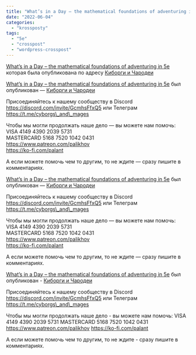 ```yaml
---
title: "What’s in a Day – the mathematical foundations of adventuring in 5e"
date: "2022-06-04"
categories: 
  - "krossposty"
tags: 
  - "5e"
  - "crosspost"
  - "wordpress-crosspost"
---
```


[What’s in a Day – the mathematical foundations of adventuring in 5e](https://cyborgsandmages.com/%d0%bd%d0%b0%d1%88%d0%b8-%d0%bc%d0%b0%d1%82%d0%b5%d1%80%d0%b8%d0%b0%d0%bb%d1%8b/whats-in-a-day-the-mathematical-foundations-of-adventuring-in-5e/ "Перейти на оригинальную запись.") которая была опубликована по адресу [Киборги и Чародеи](https://cyborgsandmages.com)

[What’s in a Day – the mathematical foundations of adventuring in 5e](https://cyborgsandmages.com/2022/06/whats-in-a-day-the-mathematical-foundations-of-adventuring-in-5e-2/ "Оригинал статьи.") был опубликован — [Киборги и Чародеи](https://cyborgsandmages.com)

Присоединяйтесь к нашему сообществу в Discord https://discord.com/invite/GcmhsFfxQ5 или Телеграм https://t.me/cyborgs\_and\_mages

Чтобы мы могли продолжать наше дело — вы можете нам помочь:  
VISA 4149 4390 2039 5731  
MASTERCARD 5168 7520 1042 0431  
https://www.patreon.com/palikhov  
https://ko-fi.com/palant

А если можете помочь чем то другим, то не ждите — сразу пишите в комментариях.

[What’s in a Day – the mathematical foundations of adventuring in 5e](https://cyborgsandmages.com/2022/06/whats-in-a-day-the-mathematical-foundations-of-adventuring-in-5e-2-2/ "Оригинал статьи.") был опубликован — [Киборги и Чародеи](https://cyborgsandmages.com)

Присоединяйтесь к нашему сообществу в Discord https://discord.com/invite/GcmhsFfxQ5 или Телеграм https://t.me/cyborgs\_and\_mages

Чтобы мы могли продолжать наше дело — вы можете нам помочь:  
VISA 4149 4390 2039 5731  
MASTERCARD 5168 7520 1042 0431  
https://www.patreon.com/palikhov  
https://ko-fi.com/palant

А если можете помочь чем то другим, то не ждите — сразу пишите в комментариях.

[What’s in a Day – the mathematical foundations of adventuring in 5e](https://cyborgsandmages.com/2022/06/whats-in-a-day-the-mathematical-foundations-of-adventuring-in-5e-2-2-2/ "Оригинал статьи.") был опубликован - [Киборги и Чародеи](https://cyborgsandmages.com)

Присоединяйтесь к нашему сообществу в Discord https://discord.com/invite/GcmhsFfxQ5 или Телеграм https://t.me/cyborgs\_and\_mages

Чтобы мы могли продолжать наше дело - вы можете нам помочь: VISA 4149 4390 2039 5731 MASTERCARD 5168 7520 1042 0431 https://www.patreon.com/palikhov https://ko-fi.com/palant

А если можете помочь чем то другим, то не ждите - сразу пишите в комментариях.
